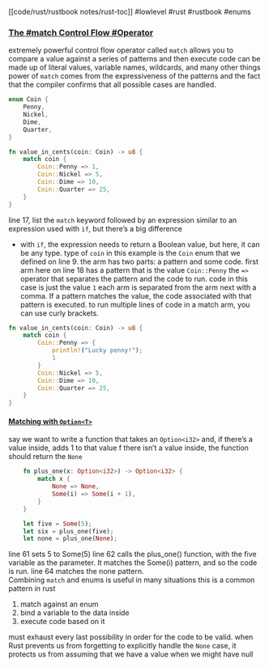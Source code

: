 [[code/rust/rustbook notes/rust-toc]]
#lowlevel #rust #rustbook #enums
### [The #match Control Flow #Operator](https://doc.rust-lang.org/book/ch06-02-match.html#the-match-control-flow-operator)
extremely powerful control flow operator called `match`
allows you to compare a value against a series of patterns and then execute code
can be made up of literal values, variable names, wildcards, and many other things
power of `match` comes from the expressiveness of the patterns and the fact that the compiler confirms that all possible cases are handled.
```rust
enum Coin {
    Penny,
    Nickel,
    Dime,
    Quarter,
}

fn value_in_cents(coin: Coin) -> u8 {
    match coin {
        Coin::Penny => 1,
        Coin::Nickel => 5,
        Coin::Dime => 10,
        Coin::Quarter => 25,
    }
}
```
line 17, list the `match` keyword followed by an expression
similar to an expression used with `if`, but there’s a big difference
- with `if`, the expression needs to return a Boolean value, but here, it can be any type.
type of `coin` in this example is the `Coin` enum that we defined on line 9.
the arm has two parts: a pattern and some code.
first arm here on line 18 has a pattern that is the value `Coin::Penny`
the `=>` operator that separates the pattern and the code to run.
code in this case is just the value `1`
each arm is separated from the arm next with a comma.
If a pattern matches the value, the code associated with that pattern is executed.
to run multiple lines of code in a match arm, you can use curly brackets.
```rust
fn value_in_cents(coin: Coin) -> u8 {
    match coin {
        Coin::Penny => {
            println!("Lucky penny!");
            1
        }
        Coin::Nickel => 5,
        Coin::Dime => 10,
        Coin::Quarter => 25,
    }
}
```
#### [Matching with `Option<T>`](https://doc.rust-lang.org/book/ch06-02-match.html#matching-with-optiont)
say we want to write a function that takes an `Option<i32>` and, if there’s a value inside, adds 1 to that value
f there isn’t a value inside, the function should return the `None`

```rust
    fn plus_one(x: Option<i32>) -> Option<i32> {
        match x {
            None => None,
            Some(i) => Some(i + 1),
        }
    }

    let five = Some(5);
    let six = plus_one(five);
    let none = plus_one(None);
```

line 61 sets 5 to Some(5)
line 62 calls the plus_one() function, with the five variable as the parameter. 
It matches the Some(i) pattern, and so the code is run.
line 64 matches the none pattern.  
Combining `match` and enums is useful in many situations
this is a common pattern in rust 
1. match against an enum
2. bind a variable to the data inside
3. execute code based on it

must exhaust every last possibility in order for the code to be valid.
when Rust prevents us from forgetting to explicitly handle the `None` case, it protects us from assuming that we have a value when we might have null

